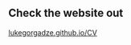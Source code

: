 <h2>Check the website out</h2>
<p><a href="https://lukegorgadze.github.io/CV/">lukegorgadze.github.io/CV</p>
